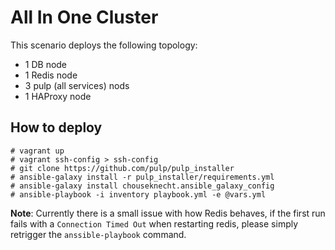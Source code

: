 # All In One Cluster

This scenario deploys the following topology:

  * 1 DB node
  * 1 Redis node
  * 3 pulp (all services) nods
  * 1 HAProxy node


## How to deploy

```
# vagrant up
# vagrant ssh-config > ssh-config
# git clone https://github.com/pulp/pulp_installer
# ansible-galaxy install -r pulp_installer/requirements.yml
# ansible-galaxy install chouseknecht.ansible_galaxy_config
# ansible-playbook -i inventory playbook.yml -e @vars.yml
```

**Note**: Currently there is a small issue with how Redis behaves, if the first run fails with a `Connection Timed Out` when restarting redis, please simply retrigger the `anssible-playbook` command.
